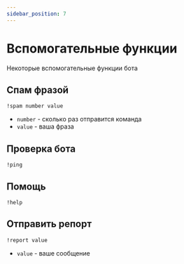 ```yaml
---
sidebar_position: 7
---
```


# Вспомогательные функции
Некоторые вспомогательные функции бота

## Спам фразой
`!spam number value`
- `number` - сколько раз отправится команда
- `value` - ваша фраза

## Проверка бота
`!ping`

## Помощь
`!help`

## Отправить репорт
`!report value`
- `value` - ваше сообщение
